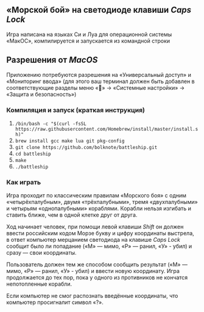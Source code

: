 ## «Морской бой» на светодиоде клавиши _Caps Lock_

Игра написана на языках Си и Луа для операционной системы «МакОС», компилируется и запускается из командной строки

## Разрешения от _MacOS_
Приложению потребуются разрешения на «Универсальный доступ» и «Мониторинг ввода»
(для этого ваш терминал должен быть добавлен в соответствующие разделы меню
«» → «Системные настройки» → «Защита и безопасность»)

### Компиляция и запуск (краткая инструкция)
1) `/bin/bash -c "$(curl -fsSL https://raw.githubusercontent.com/Homebrew/install/master/install.sh)"`
1) `brew install gcc make lua git pkg-config`
1) `git clone https://github.com/bolknote/battleship.git`
1) `cd battleship`
1) `make`
1) `./battleship`

### Как играть

Игра проходит по классическим правилам «Морского боя» с одним «четырёхпалубным», двумя «трёхпалубными», тремя «двухпалубными» и четырьям «однопалубными» кораблями. Корабли нельзя изгибать и ставить ближе, чем в одной клетке друг от друга.

Ход начинает человек, при помощи левой клавиши _Shift_ он должен ввести российским
кодом Морзе букву и цифру координаты выстрела, в ответ компьютер мерцанием светодиода на клавише _Caps Lock_ сообщит
было ли попадание («М» — мимо, «Р» — ранил, «У» - убил) и сразу — свои координаты.

Пользователь должен тем же способом сообщить результат («М» — мимо, «Р» — ранил, «У» - убил) и ввести новую координату. Игра продолжается до тех пор, пока у одного из противников не кончатся непотопленные корабли.

Если компьютер не смог распознать введённые координаты, что компьютер просигналит символ «?».
